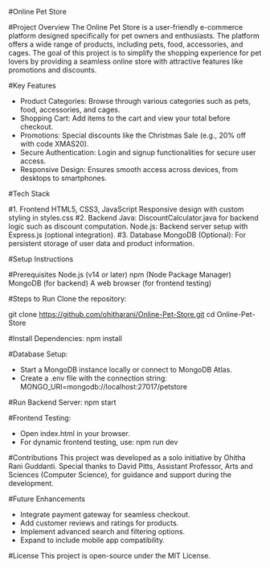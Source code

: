 #Online Pet Store

#Project Overview
The Online Pet Store is a user-friendly e-commerce platform designed specifically for pet owners and enthusiasts. The platform offers a wide range of products, including pets, food, accessories, and cages. The goal of this project is to simplify the shopping experience for pet lovers by providing a seamless online store with attractive features like promotions and discounts.

#Key Features
* Product Categories: Browse through various categories such as pets, food, accessories, and cages.
* Shopping Cart: Add items to the cart and view your total before checkout.
* Promotions: Special discounts like the Christmas Sale (e.g., 20% off with code XMAS20).
* Secure Authentication: Login and signup functionalities for secure user access.
* Responsive Design: Ensures smooth access across devices, from desktops to smartphones.

#Tech Stack

#1. Frontend
HTML5, CSS3, JavaScript
Responsive design with custom styling in styles.css
#2. Backend
Java: DiscountCalculator.java for backend logic such as discount computation.
Node.js: Backend server setup with Express.js (optional integration).
#3. Database
MongoDB (Optional): For persistent storage of user data and product information.

#Setup Instructions

#Prerequisites
Node.js (v14 or later)
npm (Node Package Manager)
MongoDB (for backend)
A web browser (for frontend testing)

#Steps to Run
Clone the repository:

git clone https://github.com/ohitharani/Online-Pet-Store.git
cd Online-Pet-Store

#Install Dependencies:
npm install

#Database Setup:
* Start a MongoDB instance locally or connect to MongoDB Atlas.
* Create a .env file with the connection string:
MONGO_URI=mongodb://localhost:27017/petstore

#Run Backend Server:
npm start

#Frontend Testing:
* Open index.html in your browser.
* For dynamic frontend testing, use:
npm run dev

#Contributions
This project was developed as a solo initiative by Ohitha Rani Guddanti. Special thanks to David Pitts, Assistant Professor, Arts and Sciences (Computer Science), for guidance and support during the development.

#Future Enhancements
* Integrate payment gateway for seamless checkout.
* Add customer reviews and ratings for products.
* Implement advanced search and filtering options.
* Expand to include mobile app compatibility.

#License
This project is open-source under the MIT License.
